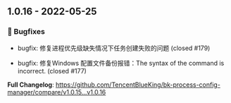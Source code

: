 
## 1.0.16 - 2022-05-25 

### 🐛 Bugfixes

- bugfix: 修复进程优先级缺失情况下任务创建失败的问题 (closed #179)

- bugfix: 修复Windows 配置文件备份报错：The syntax of the command is incorrect. (closed #177)



**Full Changelog**: https://github.com/TencentBlueKing/bk-process-config-manager/compare/v1.0.15...v1.0.16

